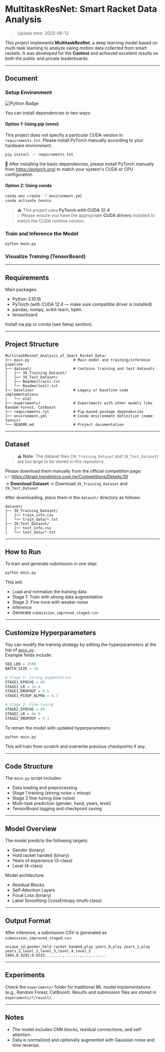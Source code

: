 # MultitaskResNet: Smart Racket Data Analysis
>Update time: 2025-06-12

This project implements **MultitaskResNet**, a deep learning model based on multi-task learning to analyze swing motion data collected from smart rackets. It was developed for the **Contest** and achieved excellent results on both the public and private leaderboards.

---

## Document

### Setup Environment
![Python Badge](https://img.shields.io/badge/Python-3.10.16-blue)

You can install dependencies in two ways:

#### Option 1: Using pip (venv)

This project does not specify a particular CUDA version in `requirements.txt`. Please install PyTorch manually according to your hardware environment.

```bash
pip install -r requirements.txt
```
📌 After installing the basic dependencies, please install PyTorch manually from https://pytorch.org/ to match your system's CUDA or CPU configuration.


#### Option 2: Using conda 

```bash
conda env create -f environment.yml
conda activate tennis
```

> ⚠️ This project uses **PyTorch with CUDA 12.4**  
> 💡 Please ensure you have the appropriate **CUDA drivers** installed to match the CUDA runtime version.

### Train and Inference the Model

```bash
python main.py
```

### Visualize Training (TensorBoard)


---

## Requirements
Main packages:
- Python 3.10.16
- PyTorch (with CUDA 12.4 — make sure compatible driver is installed)
- pandas, numpy, scikit-learn, tqdm
- tensorboard

Install via pip or conda (see Setup section).

---

## Project Structure

```
MultitaskResnet_Analysis_of_Smart_Racket_Data/
├── main.py                    # Main model and training/inference pipeline
├── dataset/                   # Contains training and test datasets
│   ├── 39_Training_Dataset/
│   ├── 39_Test_Dataset/
│   ├── Readme(train).txt
│   └── Readme(test).txt
├── baseline/                  # Legacy or baseline code implementations
│   └── old/
├── experiments/               # Experiments with other models like Random Forest, CatBoost
├── requirements.txt           # Pip-based package dependencies
├── environment.yml            # Conda environment definition (name: tennis)
└── README.md                  # Project documentation

```

---

## Dataset

> ⚠️ **Note**: The dataset files (`39_Training_Dataset` and `39_Test_Dataset`) are too large to be stored in this repository.

Please download them manually from the official competition page:  
👉 https://tbrain.trendmicro.com.tw/Competitions/Details/39  
→ **Download Dataset** → Download `39_Training_Dataset` and `39_Test_Dataset`

After downloading, place them in the `dataset/` directory as follows:

```
dataset/
├── 39_Training_Dataset/
│   ├── train_info.csv
│   └── train_data/*.txt
├── 39_Test_Dataset/
│   ├── test_info.csv
│   └── test_data/*.txt
```

---

## How to Run

To train and generate submission in one step:

```bash
python main.py
```

This will:
- Load and normalize the training data
- Stage 1: Train with strong data augmentation
- Stage 2: Fine-tune with weaker noise
- Inference
- Generate `submission_improved_staged.csv`

---

##  Customize Hyperparameters

You can modify the training strategy by editing the hyperparameters at the top of [`main.py`](./main.py).  
Example fields include:

```python
SEQ_LEN = 2500
BATCH_SIZE = 16

# Stage 1: Strong augmentation
STAGE1_EPOCHS = 40
STAGE1_LR = 1e-4
STAGE1_DROPOUT = 0.5
STAGE1_MIXUP_ALPHA = 0.3

# Stage 2: Fine-tuning
STAGE2_EPOCHS = 40
STAGE2_LR = 4e-5
STAGE2_DROPOUT = 0.3
```

To retrain the model with updated hyperparameters:

```bash
python main.py
```

This will train from scratch and overwrite previous checkpoints if any.

---

## Code Structure

The `main.py` script includes:
- Data loading and preprocessing
- Stage 1 training (strong noise + mixup)
- Stage 2 fine-tuning (low noise)
- Multi-task prediction (gender, hand, years, level)
- TensorBoard logging and checkpoint saving

---

## Model Overview

The model predicts the following targets:
- Gender (binary)
- Hold racket handed (binary)
- Years of experience (3-class)
- Level (4-class)

Model architecture:
- Residual Blocks
- Self-Attention Layers
- Focal Loss (binary)
- Label Smoothing CrossEntropy (multi-class)

---

## Output Format

After inference, a submission CSV is generated as `submission_improved_staged.csv`:

```csv
unique_id,gender,hold racket handed,play years_0,play years_1,play years_2,level_2,level_3,level_4,level_5
1968,0.9293,0.9333,...,...,...,...,...,...,...
```

---

## Experiments

Check the `experiments/` folder for traditional ML model implementations (e.g., Random Forest, CatBoost). Results and submission files are stored in `experiments/*/result/`.

---

## Notes

- The model includes CNN blocks, residual connections, and self-attention.
- Data is normalized and optionally augmented with Gaussian noise and time reversal.